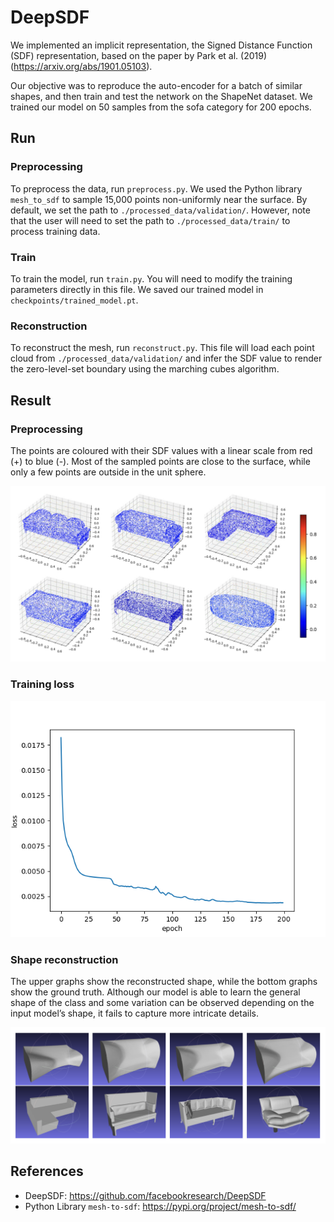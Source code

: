 # DeepSDF

We implemented an implicit representation, the Signed Distance Function (SDF) representation, based on the paper by Park et al. (2019) (https://arxiv.org/abs/1901.05103).

Our objective was to reproduce the auto-encoder for a batch of similar shapes, and then train and test the network on the ShapeNet dataset. We trained our model on 50 samples from the sofa category for 200 epochs.

## Run

### Preprocessing
To preprocess the data, run ```preprocess.py```. We used the Python library ```mesh_to_sdf``` to sample 15,000 points non-uniformly near the surface. By default, we set the path to ```./processed_data/validation/```. However, note that the user will need to set the path to ```./processed_data/train/``` to process training data.

### Train
To train the model, run ```train.py```. You will need to modify the training parameters directly in this file.
We saved our trained model in ```checkpoints/trained_model.pt```.

### Reconstruction
To reconstruct the mesh, run ```reconstruct.py```. This file will load each point cloud from ```./processed_data/validation/``` and infer the SDF value to render the zero-level-set boundary using the marching cubes algorithm.

## Result

### Preprocessing

The points are coloured with their SDF values with a linear scale from red (+) to blue (-). Most of the sampled points are close to the surface, while only a few points are outside in the unit sphere.

<img src="https://github.com/Lixiyao-meow/DeepSDF/blob/main/img/point_clouds.jpeg" width="720">

### Training loss

<img src="https://github.com/Lixiyao-meow/DeepSDF/blob/main/img/training_loss.png" width="540">

### Shape reconstruction

The upper graphs show the reconstructed shape, while the bottom graphs show the ground truth. Although our model is able to learn the general shape of the class and some variation can be observed depending on the input model’s shape, it fails to capture more intricate details.

<img src="https://github.com/Lixiyao-meow/DeepSDF/blob/main/img/reconstruction.png" width="720">

## References

- DeepSDF: https://github.com/facebookresearch/DeepSDF
- Python Library ```mesh-to-sdf```: https://pypi.org/project/mesh-to-sdf/
